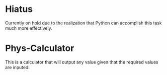 # Hiatus
Currently on hold due to the realization that Python can accomplish this task much more effectively.
# Phys-Calculator
This is a calculator that will output any value given that the required values are inputed.
